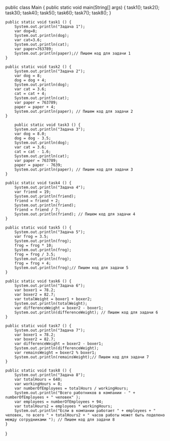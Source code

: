public class Main { 
    public static void main(String[] args) { 
        task1(); 
        task2();
        task3();
        task4();
        task5();
        task6();
        task7();
        task8();
    }

    public static void task1 () { 
        System.out.println("Задача 1"); 
        var dog=8;
        System.out.println(dog);
        var cat=3.6;
        System.out.println(cat);
        var paper=763789;
        System.out.println(paper);// Пишем код для задачи 1
    }

    public static void task2 () { 
        System.out.println("Задача 2"); 
        var dog = 8;
        dog = dog + 4;
        System.out.println(dog);
        var cat = 3.6;
        cat = cat + 4;
        System.out.println(cat);
        var paper = 763789;
        paper = paper + 4;
        System.out.println(paper); // Пишем код для задачи 2
    }
    
        public static void task3 () { 
        System.out.println("Задача 3"); 
        var dog = 8.0;
        dog = dog - 3.5;
        System.out.println(dog);
        var cat = 3.6;
        cat = cat - 1.6;
        System.out.println(cat);
        var paper = 763789;
        paper = paper - 7639;
        System.out.println(paper); // Пишем код для задачи 3
    }
    
    public static void task4 () { 
        System.out.println("Задача 4"); 
        var friend = 19;
        System.out.println(friend);
        friend = friend + 2;
        System.out.println(friend);
        friend = friend / 7;
        System.out.println(friend); // Пишем код для задачи 4
    }
    
    public static void task5 () { 
        System.out.println("Задача 5"); 
        var frog = 3.5;
        System.out.println(frog);
        frog = frog * 10;
        System.out.println(frog);
        frog = frog / 3.5;
        System.out.println(frog);
        frog = frog + 4;
        System.out.println(frog);// Пишем код для задачи 5
    }
    
    public static void task6 () { 
        System.out.println("Задача 6"); 
        var boxer1 = 78.2;
        var boxer2 = 82.7;
        var totalWeight = boxer1 + boxer2;
        System.out.println(totalWeight);
        var differenceWeight = boxer2 - boxer1;
        System.out.println(differenceWeight); // Пишем код для задачи 6
    }
    
    public static void task7 () { 
        System.out.println("Задача 7"); 
        var boxer1 = 78.2;
        var boxer2 = 82.7;
        var differenceWeight = boxer2 - boxer1;
        System.out.println(differenceWeight);
        var remainsWeight = boxer2 % boxer1;
        System.out.println(remainsWeight);// Пишем код для задачи 7
    }
    
    public static void task8 () { 
        System.out.println("Задача 8"); 
        var totalHours = 640;
        var workingHours = 8;
        var numberOfEmployees = totalHours / workingHours;
        System.out.println("Всего работников в компании - " + numberOfEmployees + " человек" );
        var employees = numberOfEmployees + 94;
        var totalHours2 = employees * workingHours;
        System.out.println("Если в компании работает " + employees + " человек, то всего " + totalHours2 + " часов работы может быть поделено между сотрудниками "); // Пишем код для задачи 8
    }
}
